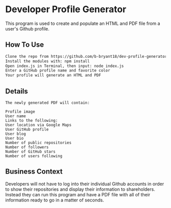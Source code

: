 # Developer Profile Generator

This program is used to create and populate an HTML and PDF file from a user's Github profile. 

## How To Use


```bash
Clone the repo from https://github.com/b-bryant18/dev-profile-generator
Install the modules with: npm install
Open index.js in Terminal, then input: node index.js
Enter a GitHub profile name and favorite color
Your profile will generate an HTML and PDF
```

## Details

```
The newly generated PDF will contain: 

Profile image
User name
Links to the following:
User location via Google Maps
User GitHub profile
User blog
User bio
Number of public repositories
Number of followers
Number of GitHub stars
Number of users following
```

## Business Context

Developers will not have to log into their individual Github accounts in order to show their repositories and display their information to shareholders. Instead they can run this program and have a PDF file with all of their information ready to go in a matter of seconds.
```

